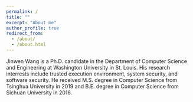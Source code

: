 ```yaml
---
permalink: /
title: ""
excerpt: "About me"
author_profile: true
redirect_from: 
  - /about/
  - /about.html
---
```

Jinwen Wang is a Ph.D. candidate in the Department of Computer Science and Engineering at Washington University in St. Louis. His research interrests include trusted execution environment, system security, and software security. He received M.S. degree in Computer Science from Tsinghua University in 2019 and B.E. degree in Computer Science from Sichuan University in 2016. 


